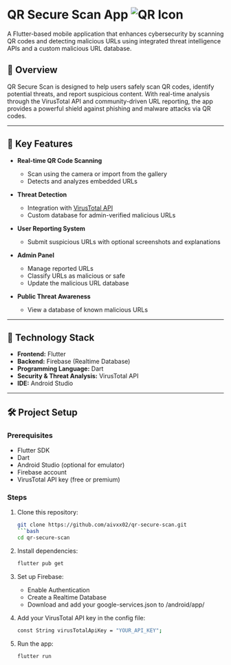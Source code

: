 # QR Secure Scan App ![QR Icon](https://img.icons8.com/?size=100&id=113577&format=png&color=000000)

A Flutter-based mobile application that enhances cybersecurity by scanning QR codes and detecting malicious URLs using integrated threat intelligence APIs and a custom malicious URL database.

## 📱 Overview

QR Secure Scan is designed to help users safely scan QR codes, identify potential threats, and report suspicious content. With real-time analysis through the VirusTotal API and community-driven URL reporting, the app provides a powerful shield against phishing and malware attacks via QR codes.

---

## 🚨 Key Features

- **Real-time QR Code Scanning**
  
  - Scan using the camera or import from the gallery
  - Detects and analyzes embedded URLs
- **Threat Detection**
  
  - Integration with [VirusTotal API](https://www.virustotal.com/)
  - Custom database for admin-verified malicious URLs
- **User Reporting System**
  
  - Submit suspicious URLs with optional screenshots and explanations
- **Admin Panel**
  
  - Manage reported URLs
  - Classify URLs as malicious or safe
  - Update the malicious URL database
- **Public Threat Awareness**
  
  - View a database of known malicious URLs

---

## 🧠 Technology Stack

- **Frontend:** Flutter
- **Backend:** Firebase (Realtime Database)
- **Programming Language:** Dart
- **Security & Threat Analysis:** VirusTotal API
- **IDE:** Android Studio

---

## 🛠️ Project Setup

### Prerequisites

- Flutter SDK
- Dart
- Android Studio (optional for emulator)
- Firebase account
- VirusTotal API key (free or premium)

### Steps

1. Clone this repository:
   ```bash
   git clone https://github.com/aivxx02/qr-secure-scan.git
   ```bash
   cd qr-secure-scan

2. Install dependencies:
   ```bash
   flutter pub get

3. Set up Firebase:

   - Enable Authentication
   - Create a Realtime Database
   - Download and add your google-services.json to /android/app/

4. Add your VirusTotal API key in the config file:
   ```bash
   const String virusTotalApiKey = "YOUR_API_KEY";

5. Run the app:
   ```bash
   flutter run
